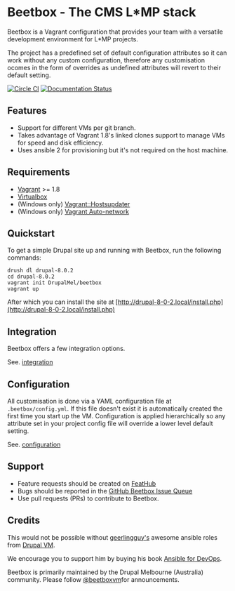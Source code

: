 # Beetbox - The CMS L*MP stack

Beetbox is a Vagrant configuration that provides your team with a versatile development environment for L*MP projects.

The project has a predefined set of default configuration attributes so it can work without any custom configuration, therefore any customisation ocomes in the form of overrides as undefined attributes will revert to their default setting.

[![Circle CI](https://circleci.com/gh/drupalmel/beetbox.svg?style=svg)](https://circleci.com/gh/drupalmel/beetbox) [![Documentation Status](https://readthedocs.org/projects/beetbox/badge/?version=latest)](http://beetbox.readthedocs.org/en/latest/?badge=latest)


## Features

* Support for different VMs per git branch.
* Takes advantage of Vagrant 1.8's linked clones support to manage VMs for speed and disk efficiency.
* Uses ansible 2 for provisioning but it's not required on the host machine.


## Requirements

* [Vagrant](https://www.vagrantup.com/) >= 1.8
* [Virtualbox](https://www.virtualbox.org/)
* (Windows only) [Vagrant::Hostsupdater](https://github.com/cogitatio/vagrant-hostsupdater)
* (Windows only) [Vagrant Auto-network](https://github.com/oscar-stack/vagrant-auto_network)


## Quickstart

To get a simple Drupal site up and running with Beetbox, run the following commands:

```
drush dl drupal-8.0.2
cd drupal-8.0.2
vagrant init DrupalMel/beetbox
vagrant up
```

After which you can install the site at [http://drupal-8-0-2.local/install.php](http://drupal-8-0-2.local/install.php)

## Integration

Beetbox offers a few integration options.
 
See. [integration](integration.md)

## Configuration

All customisation is done via a YAML configuration file at `.beetbox/config.yml`. If this file doesn't exist it is automatically created the first time you start up the VM.
Configuration is applied hierarchically so any attribute set in your project config file will override a lower level default setting.
 
See. [configuration](configuration.md)

## Support

* Feature requests should be created on [FeatHub](http://feathub.com/drupalmel/beetbox)
* Bugs should be reported in the [GitHub Beetbox Issue Queue](https://github.com/drupalmel/beetbox/issues)
* Use pull requests (PRs) to contribute to Beetbox.


## Credits
This would not be possible without [geerlingguy's](https://github.com/geerlingguy) awesome ansible roles from [Drupal VM](https://github.com/geerlingguy/drupal-vm).

We encourage you to support him by buying his book [Ansible for DevOps](http://ansiblefordevops.com/).

Beetbox is primarily maintained by the Drupal Melbourne (Australia) community. Please follow [@beetboxvm](https://twitter.com/beetboxvm)for announcements.
